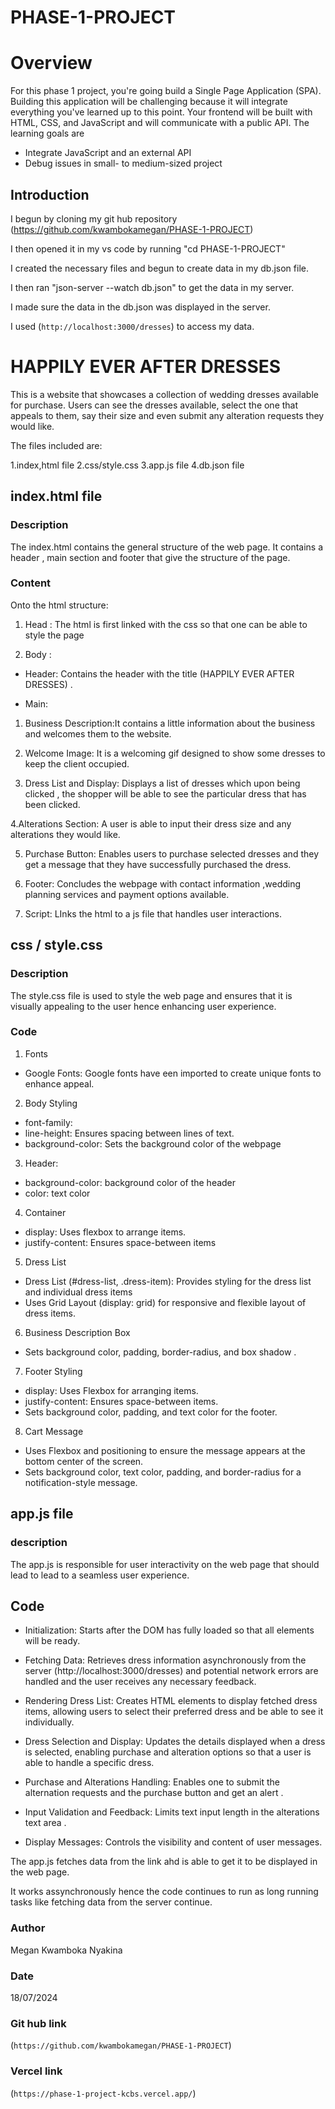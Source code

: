 # PHASE-1-PROJECT

# Overview 

For this phase 1 project, you're going build a Single Page Application (SPA). Building this application will be challenging because it will integrate everything you've learned up to this point. Your frontend will be built with HTML, CSS, and JavaScript and will communicate with a public API. The learning goals are 

* Integrate JavaScript and an external API
* Debug issues in small- to medium-sized project

## Introduction 

I begun by cloning my git hub repository (https://github.com/kwambokamegan/PHASE-1-PROJECT)

I then opened it in my vs code by running "cd PHASE-1-PROJECT"

I created the necessary files and begun to create data in my db.json file.

I then ran "json-server --watch db.json" to get the data in my server.

I made sure the data in the db.json was displayed in the server.

I used (`http://localhost:3000/dresses`) to access my data.


# HAPPILY EVER AFTER DRESSES

This is a website that showcases a collection of wedding dresses available for purchase. Users can see the dresses available, select the one that appeals to them, say their size and even submit any alteration requests they would like.

The files included are:

1.index,html file
2.css/style.css
3.app.js file
4.db.json file

## index.html file

### Description 
The index.html contains the general structure of the web page. It contains a header , main section and footer that give the structure of the page.

### Content

Onto the html structure: 

1. Head : The html is first linked with the css so that one can be able to style the page

2. Body :

* Header: Contains the header with the title (HAPPILY EVER AFTER DRESSES) .

* Main:

1. Business Description:It contains a little information about the business and welcomes them to the website.

2. Welcome Image: It is a welcoming gif designed to show some dresses to keep the client occupied.

3. Dress List and Display: Displays a list of dresses which upon being clicked , the shopper will be able to see the particular dress that has been clicked.

4.Alterations Section: A user is able to input their dress size and any alterations they would like.

5. Purchase Button: Enables users to purchase selected dresses and they get a message that they have successfully purchased the dress.

6. Footer: Concludes the webpage with contact information ,wedding planning services  and payment options available.  

7. Script: LInks the html to a js file that handles user interactions.

## css / style.css

### Description

The style.css file is used to style the web page and ensures that it is visually appealing to the user hence enhancing user experience.

### Code 

1. Fonts
* Google Fonts: Google fonts have een imported to create unique fonts to enhance appeal.

2. Body Styling
* font-family:
* line-height: Ensures spacing between lines of text.
* background-color: Sets the background color of the webpage

3. Header:  
* background-color: background color of the header 
* color: text color 

4. Container

* display: Uses flexbox to arrange items.
* justify-content: Ensures space-between items 

5. Dress List
* Dress List (#dress-list, .dress-item): Provides styling for the dress list and individual dress items 
* Uses Grid Layout (display: grid) for responsive and flexible layout of dress items.

6. Business Description Box
* Sets background color, padding, border-radius, and box shadow .

7. Footer Styling
* display: Uses Flexbox  for arranging items.
* justify-content: Ensures space-between items.
* Sets background color, padding, and text color for the footer.

8. Cart Message

* Uses Flexbox and positioning to ensure the message appears at the bottom center of the screen.
* Sets background color, text color, padding, and border-radius for a notification-style message.


## app.js file

### description

The app.js is responsible for user interactivity on the web page that should lead to lead to a seamless user experience.

## Code 

* Initialization: Starts after the DOM has fully loaded so that all elements will be ready.

* Fetching  Data: Retrieves dress information asynchronously from the server (http://localhost:3000/dresses) and  potential network errors are handled and the user receives any necessary feedback.

* Rendering Dress List: Creates HTML elements to display fetched dress items, allowing users to select their preferred dress and be able to see it individually.

* Dress Selection and Display: Updates the details displayed  when a dress is selected, enabling purchase and alteration options so that a user is able to handle a specific dress.

* Purchase and Alterations Handling: Enables one to submit the alternation requests and the purchase button and get an alert .

* Input Validation and Feedback: Limits text input length in the alterations text area .

* Display Messages: Controls the visibility and content of user messages.

The app.js fetches data from the link ahd is able to get it to be displayed in the web page.

It works assynchronously hence the code continues to run as long running tasks like fetching data from the server continue.

### Author

Megan Kwamboka Nyakina

### Date

18/07/2024

### Git hub link
(`https://github.com/kwambokamegan/PHASE-1-PROJECT`)

### Vercel link
(`https://phase-1-project-kcbs.vercel.app/`)






















